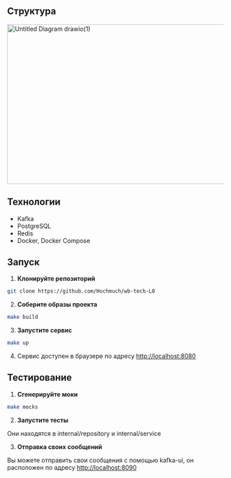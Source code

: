 ## Структура 
<img width="626" height="371" alt="Untitled Diagram drawio(1)" src="https://github.com/user-attachments/assets/f199d884-f606-4f4a-a5f9-9ad3a06fb7e8" />

## Технологии

- Kafka
- PostgreSQL
- Redis
- Docker, Docker Compose

## Запуск

1. **Клонируйте репозиторий**
```bash
git clone https://github.com/Hochmuch/wb-tech-L0
```
2. **Соберите образы проекта**
```bash
make build
```
3. **Запустите сервис**
```bash
make up
```
4. Сервис доступен в браузере по адресу [http://localhost:8080](http://localhost:8080)

## Тестирование

1. **Сгенерируйте моки**

```bash
make mocks
```

2. **Запустите тесты**

  Они находятся в internal/repository и internal/service

3. **Отправка своих сообщений**

  Вы можете отправить свои сообщения с помощью kafka-ui, он расположен по адресу [http://localhost:8090](http://localhost:8090)

